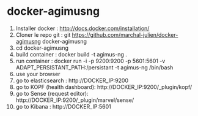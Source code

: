# docker-agimusng
 1. Installer docker : http://docs.docker.com/installation/
 2. Cloner le repo git : git https://github.com/marchal-julien/docker-agimusng docker-agimusng 
 3. cd docker-agimusng 
 4. build container : docker build  -t agimus-ng .
 5. run container : docker run -i -p 9200:9200 -p 5601:5601 -v ADAPT_PERSISTANT_PATH:/persistant -t agimus-ng /bin/bash
 6. use your browser
   1. go to elasticsearch : http://DOCKER_IP:9200
   2. go to KOPF (health dashboard): http://DOCKER_IP:9200/_plugin/kopf/
   3. go to Sense (request editor): http://DOCKER_IP:9200/_plugin/marvel/sense/
   4. go to Kibana : http://DOCKER_IP:5601
   